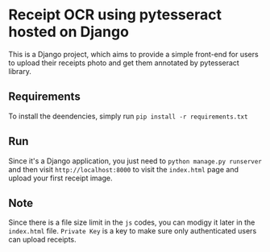 # Receipt OCR using pytesseract hosted on Django
This is a Django project, which aims to provide a simple front-end for users to upload their receipts photo and get them annotated by pytesseract library.

## Requirements
To install the deendencies, simply run `pip install -r requirements.txt`

## Run
Since it's a Django application, you just need to `python manage.py runserver` and then visit `http://localhost:8000` to visit the `index.html` page and upload your first receipt image.

## Note
Since there is a file size limit in the `js` codes, you can modigy it later in the `index.html` file.
`Private Key` is a key to make sure only authenticated users can upload receipts.
